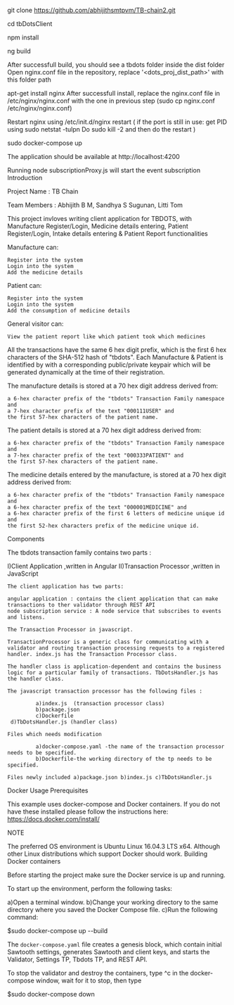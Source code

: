 git clone https://github.com/abhijithsmtpvm/TB-chain2.git

cd tbDotsClient

npm install

ng build

After successfull build, you should see a tbdots folder inside the dist folder Open nginx.conf file in the repository, replace '<dots_proj_dist_path>' with this folder path

apt-get install nginx After successfull install, replace the nginx.conf file in /etc/nginx/nginx.conf with the one in previous step (sudo cp nginx.conf /etc/nginx/nginx.conf)

Restart nginx using /etc/init.d/nginx restart ( if the port is still in use: get PID using sudo netstat -tulpn Do sudo kill -2 <PID> and then do the restart )

sudo docker-compose up

The application should be available at http://localhost:4200

Running node subscriptionProxy.js will start the event subscription
Introduction

Project Name : TB Chain

Team Members : Abhijith B M, Sandhya S Sugunan, Litti Tom

This project invloves writing client application for TBDOTS, with Manufacture Register/Login, Medicine details entering, Patient Register/Login, Intake details entering & Patient Report functionalities

Manufacture can:

    Register into the system
    Login into the system
    Add the medicine details

Patient can:

    Register into the system
    Login into the system
    Add the consumption of medicine details

General visitor can:

    View the patient report like which patient took which medicines

All the transactions have the same 6 hex digit prefix, which is the first 6 hex characters of the SHA-512 hash of "tbdots". Each Manufacture & Patient is identified by with a corresponding public/private keypair which will be generated dynamically at the time of their registration.

The manufacture details is stored at a 70 hex digit address derived from:

    a 6-hex character prefix of the "tbdots" Transaction Family namespace and
    a 7-hex character prefix of the text "000111USER" and
    the first 57-hex characters of the patient name.

The patient details is stored at a 70 hex digit address derived from:

    a 6-hex character prefix of the "tbdots" Transaction Family namespace and
    a 7-hex character prefix of the text "000333PATIENT" and
    the first 57-hex characters of the patient name.

The medicine details entered by the manufacture, is stored at a 70 hex digit address derived from:

    a 6-hex character prefix of the "tbdots" Transaction Family namespace and
    a 6-hex character prefix of the text "000001MEDICINE" and
    a 6-hex character prefix of the first 6 letters of medicine unique id and
    the first 52-hex characters prefix of the medicine unique id.

Components

The tbdots transaction family contains two parts :

I)Client Application ,written in Angular
II)Transaction Processor ,written in JavaScript

    The client application has two parts:

    angular application : contains the client application that can make transactions to ther validator through REST API
    node subscription service : A node service that subscribes to events and listens.

    The Transaction Processor in javascript.

    TransactionProcessor is a generic class for communicating with a validator and routing transaction processing requests to a registered handler. index.js has the Transaction Processor class.

    The handler class is application-dependent and contains the business logic for a particular family of transactions. TbDotsHandler.js has the handler class.

    The javascript transaction processor has the following files :

             a)index.js  (transaction processor class)
             b)package.json
             c)Dockerfile
     d)TbDotsHandler.js (handler class)

    Files which needs modification

             a)docker-compose.yaml -the name of the transaction processor needs to be specified.
             b)Dockerfile-the working directory of the tp needs to be specified.

    Files newly included a)package.json b)index.js c)TbDotsHandler.js

Docker Usage
Prerequisites

This example uses docker-compose and Docker containers. If you do not have these installed please follow the instructions here: https://docs.docker.com/install/

NOTE

The preferred OS environment is Ubuntu Linux 16.04.3 LTS x64. Although other Linux distributions which support Docker should work.
Building Docker containers

Before starting the project make sure the Docker service is up and running.

To start up the environment, perform the following tasks:

a)Open a terminal window.
b)Change your working directory to the same directory where you saved the Docker Compose file.
c)Run the following command:


$sudo docker-compose up --build

The `docker-compose.yaml` file creates a genesis block, which contain initial Sawtooth settings, generates Sawtooth and client keys, 
and starts the Validator, Settings TP, Tbdots TP, and REST API.

To stop the validator and destroy the containers, type ^c in the docker-compose window, wait for it to stop, then type

$sudo docker-compose down




